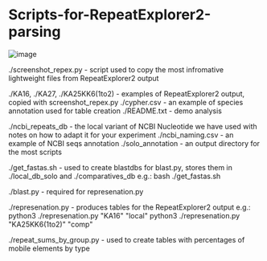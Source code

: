 # Scripts-for-RepeatExplorer2-parsing
![image](https://github.com/Stathmin/Scripts-for-RepeatExplorer2-parsing/assets/55657873/e9a6ce66-2d28-490f-97c2-5b10640c3a65)


./screenshot_repex.py - script used to copy the most infromative lightweight files from RepeatExplorer2 output

./KA16, ./KA27, ./KA25KK6(1to2) - examples of RepeatExplorer2 output, copied with screenshot_repex.py
./cypher.csv - an example of species annotation used for table creation
./README.txt - demo analysis

./ncbi_repeats_db - the local variant of NCBI Nucleotide we have used with notes on how to adapt it for your experiment
./ncbi_naming.csv - an example of NCBI seqs annotation
./solo_annotation - an output directory for the most scripts

./get_fastas.sh - used to create blastdbs for blast.py, stores them in ./local_db_solo and ./comparatives_db
e.g.:
bash ./get_fastas.sh

./blast.py - required for represenation.py

./represenation.py - produces tables for the RepeatExplorer2 output
e.g.: 
python3 ./represenation.py "KA16" "local"
python3 ./represenation.py "KA25KK6(1to2)" "comp"

./repeat_sums_by_group.py - used to create tables with percentages of mobile elements by type
